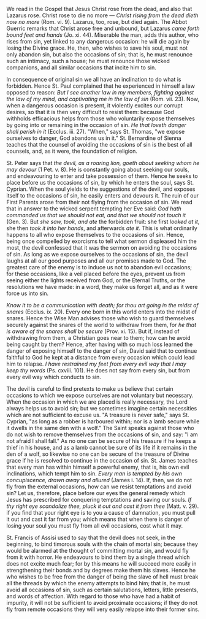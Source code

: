 
We read in the Gospel that Jesus Christ rose from the dead, and also that Lazarus rose. Christ rose to die no more — *Christ rising from the dead dieth now no more* (Rom. vi. 9). Lazarus, too, rose, but died again. The Abbot Guerric remarks that Christ arose free and unbound, but Lazarus *came forth bound feet and hands* (Jo. xi. 44). Miserable the man, adds this author, who rises from sin, yet linked to any dangerous occasion: he will die again by losing the Divine grace. He, then, who wishes to save his soul, must not only abandon sin, but also the occasions of sin; that is, he must renounce such an intimacy, such a house; he must renounce those wicked companions, and all similar occasions that incite him to sin.

In consequence of original sin we all have an inclination to do what is forbidden. Hence St. Paul complained that he experienced in himself a law opposed to reason: *But I see another law in my members, fighting against the law of my mind, and captivating me in the law of sin* (Rom. vii. 23). Now, when a dangerous occasion is present, it violently excites our corrupt desires, so that it is then very difficult to resist them: because God withholds efficacious helps from those who voluntarily expose themselves by going into or remaining in the occasion of sin. *He that loveth danger shall perish in it* (Ecclus. iii. 27). \"When,\" says St. Thomas, \"we expose ourselves to danger, God abandons us in it.\" St. Bernardine of Sienna teaches that the counsel of avoiding the occasions of sin is the best of all counsels, and, as it were, the foundation of religion.

St. Peter says that *the devil, as a roaring lion, goeth about seeking whom he may devour* (1 Pet. v. 8). He is constantly going about seeking our souls, and endeavouring to enter and take possession of them. Hence he seeks to place before us the occasions of sin, by which he enters the soul, says St. Cyprian. When the soul yields to the suggestions of the devil, and exposes itself to the occasions of sin, he easily enters and devours it. The ruin of our First Parents arose from their not flying from the occasion of sin. We read that in answer to the wicked serpent tempting her Eve said: *God hath commanded us that we should not eat, and that we should not touch it* (Gen. 3). But *she saw, took, and ate* the forbidden fruit: she first *looked at it*, she then *took it into her hands*, and afterwards *ate it*. This is what ordinarily happens to all who expose themselves to the occasions of sin. Hence, being once compelled by exorcisms to tell what sermon displeased him the most, the devil confessed that it was the sermon on avoiding the occasions of sin. As long as we expose ourselves to the occasions of sin, the devil laughs at all our good purposes and all our promises made to God. The greatest care of the enemy is to induce us not to abandon evil occasions; for these occasions, like a veil placed before the eyes, prevent us from seeing either the lights received from God, or the Eternal Truths, or the resolutions we have made: in a word, they make us forget all, and as it were force us into sin.

*Know it to be a communication with death; for thou art going in the midst of snares* (Ecclus. ix. 20). Every one born in this world enters into the midst of snares. Hence the Wise Man advises those who wish to guard themselves securely against the snares of the world to withdraw from them, for *he that is aware of the snares shall be secure* (Prov. xi. 15). But if, instead of withdrawing from them, a Christian goes near to them; how can he avoid being caught by them? Hence, after having with so much loss learned the danger of exposing himself to the danger of sin, David said that to continue faithful to God he kept at a distance from every occasion which could lead him to relapse. *I have restrained my feet from every evil way that I may keep thy words* (Ps. cxviii. 101). He does not say from every sin, but from every evil way which conducts to sin.

The devil is careful to find pretexts to make us believe that certain occasions to which we expose ourselves are not voluntary but necessary. When the occasion in which we are placed is really necessary, the Lord always helps us to avoid sin; but we sometimes imagine certain necessities which are not sufficient to excuse us. \"A treasure is never safe,\" says St. Cyprian, \"as long as a robber is harboured within; nor is a lamb secure while it dwells in the same den with a wolf.\" The Saint speaks against those who do not wish to remove themselves from the occasions of sin, and say: \"I am not afraid I shall fall.\" As no one can be secure of his treasure if he keeps a thief in his house, and as a lamb cannot be sure of its life if it remains in the den of a wolf, so likewise no one can be secure of the treasure of Divine grace if he is resolved to continue in the occasion of sin. St. James teaches that every man has within himself a powerful enemy, that is, his own evil inclinations, which tempt him to sin. *Every man is tempted by his own concupiscence, drawn away and allured* (James i. 14). If, then, we do not fly from the external occasions, how can we resist temptations and avoid sin? Let us, therefore, place before our eyes the general remedy which Jesus has prescribed for conquering temptations and saving our souls. *If thy right eye scandalize thee, pluck it out and cast it from thee* (Matt. v. 29). if you find that your right eye is to you a cause of damnation, you must pull it out and cast it far from you; which means that when there is danger of losing your soul you must fly from all evil occasions, cost what it may.

St. Francis of Assisi used to say that the devil does not seek, in the beginning, to bind timorous souls with the chain of mortal sin; because they would be alarmed at the thought of committing mortal sin, and would fly from it with horror. He endeavours to bind them by a single thread which does not excite much fear; for by this means he will succeed more easily in strengthening their bonds and by degrees make them his slaves. Hence he who wishes to be free from the danger of being the slave of hell must break all the threads by which the enemy attempts to bind him; that is, he must avoid all occasions of sin, such as certain salutations, letters, little presents, and words of affection. With regard to those who have had a habit of impurity, it will not be sufficient to avoid proximate occasions; if they do not fly from remote occasions they will very easily relapse into their former sins.

